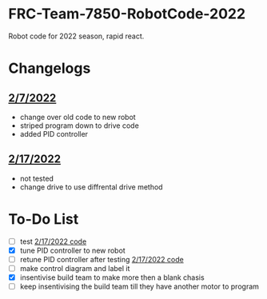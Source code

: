 # FRC-Team-7850-RobotCode-2022
Robot code for 2022 season, rapid react.

# Changelogs

## [2/7/2022](https://github.com/frcteam7850/FRC-Team-7850-RobotCode-2022/tree/main/Main%20Robot%20Code%202.7.2022)
- change over old code to new robot
- striped program down to drive code
- added PID controller

## [2/17/2022](https://github.com/frcteam7850/FRC-Team-7850-RobotCode-2022/tree/main/Main%20Robot%20Code%202.17.2022)
- not tested
- change drive to use diffrental drive method

# To-Do List
- [ ] test [2/17/2022 code](https://github.com/frcteam7850/FRC-Team-7850-RobotCode-2022/tree/main/Main%20Robot%20Code%202.17.2022)
- [x] tune PID controller to new robot
- [ ] retune PID controller after testing [2/17/2022 code](https://github.com/frcteam7850/FRC-Team-7850-RobotCode-2022/tree/main/Main%20Robot%20Code%202.17.2022)
- [ ] make control diagram and label it
- [x] insentivise build team to make more then a blank chasis
- [ ] keep insentivising the build team till they have another motor to program
